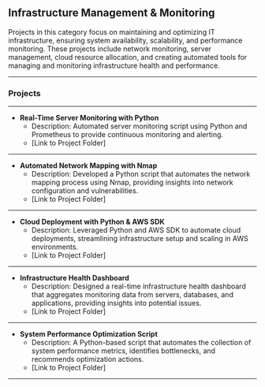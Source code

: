 ## Infrastructure Management & Monitoring

Projects in this category focus on maintaining and optimizing IT infrastructure, ensuring system availability, scalability, and performance monitoring. These projects include network monitoring, server management, cloud resource allocation, and creating automated tools for managing and monitoring infrastructure health and performance.

---

### **Projects**

---

- **Real-Time Server Monitoring with Python**  
  - Description: Automated server monitoring script using Python and Prometheus to provide continuous monitoring and alerting.  
  - [Link to Project Folder]

---

- **Automated Network Mapping with Nmap**  
  - Description: Developed a Python script that automates the network mapping process using Nmap, providing insights into network configuration and vulnerabilities.  
  - [Link to Project Folder]

---

- **Cloud Deployment with Python & AWS SDK**  
  - Description: Leveraged Python and AWS SDK to automate cloud deployments, streamlining infrastructure setup and scaling in AWS environments.  
  - [Link to Project Folder]

---

- **Infrastructure Health Dashboard**  
  - Description: Designed a real-time infrastructure health dashboard that aggregates monitoring data from servers, databases, and applications, providing insights into potential issues.  
  - [Link to Project Folder]

---

- **System Performance Optimization Script**  
  - Description: A Python-based script that automates the collection of system performance metrics, identifies bottlenecks, and recommends optimization actions.  
  - [Link to Project Folder]

---
